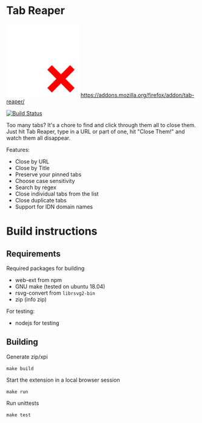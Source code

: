 # Tab Reaper

![Tab Reaper](icons/tab-reap.svg) https://addons.mozilla.org/firefox/addon/tab-reaper/

[![Build Status](https://travis-ci.org/whitty/tabreaper.svg?branch=master)](https://travis-ci.org/whitty/tabreaper)

Too many tabs? It's a chore to find and click through them all to
close them. Just hit Tab Reaper, type in a URL or part of one, hit
"Close Them!" and watch them all disappear.

Features:

 - Close by URL
 - Close by Title
 - Preserve your pinned tabs
 - Choose case sensitivity
 - Search by regex
 - Close individual tabs from the list
 - Close duplicate tabs
 - Support for IDN domain names

# Build instructions

## Requirements

Required packages for building

 * web-ext from npm
 * GNU make (tested on ubuntu 18.04)
 * rsvg-convert from `librsvg2-bin`
 * zip (info zip)

For testing:

 * nodejs for testing

## Building

Generate zip/xpi

```
make build
```

Start the extension in a local browser session

```
make run
```

Run unittests

```
make test
```
